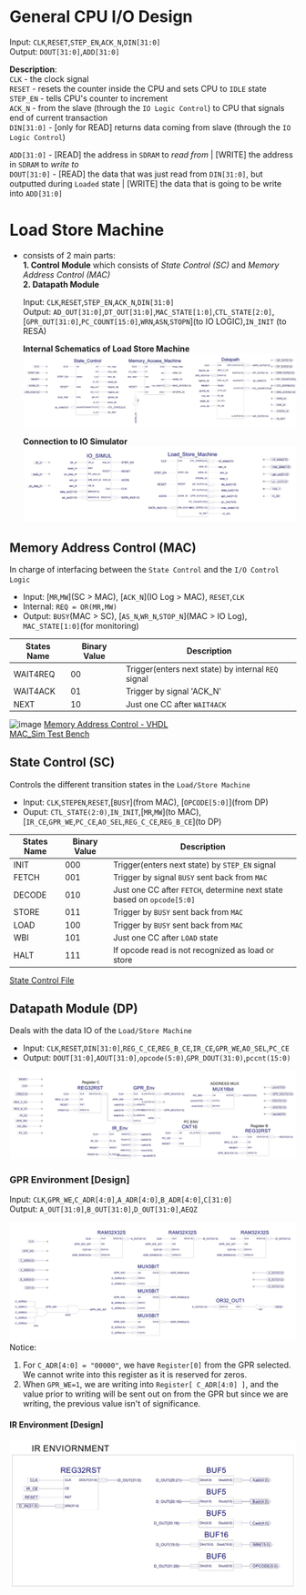 # General CPU I/O Design
Input:  `CLK`,`RESET`,`STEP_EN`,`ACK_N`,`DIN[31:0]`  
Output:  `DOUT[31:0]`,`ADD[31:0]`  

**Description**:   
`CLK` - the clock signal  
`RESET` - resets the counter inside the CPU and sets CPU to `IDLE` state  
`STEP_EN` - tells CPU's counter to increment  
`ACK_N` - from the slave (through the `IO Logic Control`) to CPU that signals end of current transaction   
`DIN[31:0]` - [only for READ] returns data coming from slave (through the `IO Logic Control`)    
  
`ADD[31:0]` - [READ] the address in `SDRAM` to *read from* | [WRITE] the address in `SDRAM` to *write to*    
`DOUT[31:0]` -  [READ] the data that was just read from `DIN[31:0]`, but outputted during `Loaded` state  | [WRITE] the data that is going to be write into `ADD[31:0]` 


# Load Store Machine 
  - consists of 2 main parts:  
    **1. Control Module** which consists of *State Control (SC)* and *Memory Address Control (MAC)*  
    **2. Datapath Module**
    
    Input:  `CLK`,`RESET`,`STEP_EN`,`ACK_N`,`DIN[31:0]`  
    Output:  `AD_OUT[31:0]`,`DT_OUT[31:0]`,`MAC_STATE[1:0]`,`CTL_STATE[2:0]`,[`GPR_OUT[31:0]`,`PC_COUNT[15:0]`,`WRN`,`ASN`,`STOPN`](to IO LOGIC),`IN_INIT` (to RESA)       
    
    **Internal Schematics of Load Store Machine** 
    ![schematic_view](https://github.com/mxtsai/Year-4/blob/master/Computer%20Structures%20Lab/CPU/lsmachine.jpg?raw=true)  
    
    **Connection to IO Simulator**  
    ![connection](https://github.com/mxtsai/Year-4/blob/master/Computer%20Structures%20Lab/CPU/IOSIM_LDST-1.jpg?raw=true)  
    
  
## Memory Address Control (MAC)
In charge of interfacing between the `State Control` and the `I/O Control Logic`    
  * Input:  [`MR`,`MW`](SC > MAC), [`ACK_N`](IO Log > MAC), `RESET`,`CLK`
  * Internal: `REQ = OR(MR,MW)`  
  * Output:  `BUSY`(MAC > SC), [`AS_N`,`WR_N`,`STOP_N`](MAC > IO Log), `MAC_STATE[1:0]`(for monitoring)  
  
  | States Name | Binary Value | Description |
  |---|---|---|
  |       WAIT4REQ           | 00 | Trigger(enters next state) by internal `REQ` signal |
  |       WAIT4ACK           | 01 | Trigger by signal 'ACK_N' |
  |       NEXT           | 10 | Just one CC after `WAIT4ACK` |

  
  ![image](https://github.com/mxtsai/year4/blob/master/Computer%20Structures%20Lab/CPU/macsim.jpg?raw=true)
  [Memory Address Control - VHDL](https://github.com/mxtsai/year4/blob/master/Computer%20Structures%20Lab/CPU/Memory_Access_Machine.vhd)  
  [MAC_Sim Test Bench](https://github.com/mxtsai/year4/blob/master/Computer%20Structures%20Lab/CPU/MAC_Test.vhd)

## State Control (SC)
Controls the different transition states in the `Load/Store Machine`  
   * Input: `CLK`,`STEPEN`,`RESET`,[`BUSY`](from MAC), [`OPCODE[5:0]`](from DP)   
   * Ouput: `CTL_STATE(2:0)`,`IN_INIT`,[`MR`,`MW`](to MAC),[`IR_CE`,`GPR_WE`,`PC_CE`,`AO_SEL`,`REG_C_CE`,`REG_B_CE`](to DP)  
       
  | States Name | Binary Value | Description |
  |---|---|---|
  |       INIT           | 000 | Trigger(enters next state) by `STEP_EN` signal |
  |       FETCH           | 001 | Trigger by signal `BUSY` sent back from `MAC` |
  |       DECODE           | 010 | Just one CC after `FETCH`, determine next state based on `opcode[5:0]` |
  | STORE | 011 | Trigger by `BUSY` sent back from `MAC`|
  | LOAD | 100 | Trigger by `BUSY` sent back from `MAC` |
  | WBI | 101 | Just one CC after `LOAD` state |
  | HALT | 111 | If opcode read is not recognized as load or store |

   [State Control File](https://github.com/mxtsai/Year-4/blob/master/Computer%20Structures%20Lab/CPU/StateControl_LoadStore.vhd)

## Datapath Module (DP)
Deals with the data IO of the `Load/Store Machine`  
   * Input: `CLK`,`RESET`,`DIN[31:0]`,`REG_C_CE`,`REG_B_CE`,`IR_CE`,`GPR_WE`,`AO_SEL`,`PC_CE`  
   * Output: `DOUT[31:0]`,`AOUT[31:0]`,`opcode(5:0)`,`GPR_DOUT(31:0)`,`pccnt(15:0)`  
   
![Datapath Desing](https://github.com/mxtsai/Year-4/blob/master/Computer%20Structures%20Lab/CPU/datap-1.jpg?raw=true)
   
### GPR Environment [Design]
  Input: `CLK`,`GPR_WE`,`C_ADR[4:0]`,`A_ADR[4:0]`,`B_ADR[4:0]`,`C[31:0]`  
  Output: `A_OUT[31:0]`,`B_OUT[31:0]`,`D_OUT[31:0]`,`AEQZ`  
  
  ![GPR_Design](https://github.com/mxtsai/Year-4/blob/master/Computer%20Structures%20Lab/CPU/gpr1.jpg?raw=true)
  Notice:
  1. For `C_ADR[4:0] = "00000"`, we have `Register[0]` from the GPR selected. We cannot write into this register as it is reserved for zeros.  
  2. When `GPR_WE=1`, we are writing into `Register[ C_ADR[4:0] ]`, and the value prior to writing will be sent out on from the GPR but since we are writing, the previous value isn't of significance.  

#### IR Environment [Design]
![IR Env](https://github.com/mxtsai/Year-4/blob/master/Computer%20Structures%20Lab/CPU/irenv-1.jpg?raw=true)
